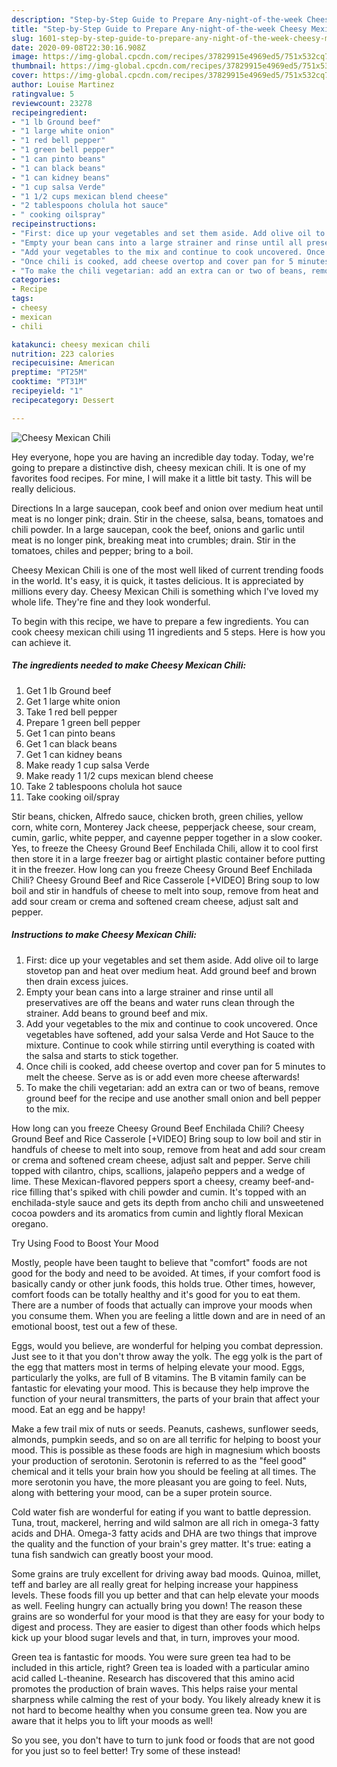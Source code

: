 ```yaml
---
description: "Step-by-Step Guide to Prepare Any-night-of-the-week Cheesy Mexican Chili"
title: "Step-by-Step Guide to Prepare Any-night-of-the-week Cheesy Mexican Chili"
slug: 1601-step-by-step-guide-to-prepare-any-night-of-the-week-cheesy-mexican-chili
date: 2020-09-08T22:30:16.908Z
image: https://img-global.cpcdn.com/recipes/37829915e4969ed5/751x532cq70/cheesy-mexican-chili-recipe-main-photo.jpg
thumbnail: https://img-global.cpcdn.com/recipes/37829915e4969ed5/751x532cq70/cheesy-mexican-chili-recipe-main-photo.jpg
cover: https://img-global.cpcdn.com/recipes/37829915e4969ed5/751x532cq70/cheesy-mexican-chili-recipe-main-photo.jpg
author: Louise Martinez
ratingvalue: 5
reviewcount: 23278
recipeingredient:
- "1 lb Ground beef"
- "1 large white onion"
- "1 red bell pepper"
- "1 green bell pepper"
- "1 can pinto beans"
- "1 can black beans"
- "1 can kidney beans"
- "1 cup salsa Verde"
- "1 1/2 cups mexican blend cheese"
- "2 tablespoons cholula hot sauce"
- " cooking oilspray"
recipeinstructions:
- "First: dice up your vegetables and set them aside. Add olive oil to large stovetop pan and heat over medium heat. Add ground beef and brown then drain excess juices."
- "Empty your bean cans into a large strainer and rinse until all preservatives are off the beans and water runs clean through the strainer. Add beans to ground beef and mix."
- "Add your vegetables to the mix and continue to cook uncovered. Once vegetables have softened, add your salsa Verde and Hot Sauce to the mixture. Continue to cook while stirring until everything is coated with the salsa and starts to stick together."
- "Once chili is cooked, add cheese overtop and cover pan for 5 minutes to melt the cheese. Serve as is or add even more cheese afterwards!"
- "To make the chili vegetarian: add an extra can or two of beans, remove ground beef for the recipe and use another small onion and bell pepper to the mix."
categories:
- Recipe
tags:
- cheesy
- mexican
- chili

katakunci: cheesy mexican chili 
nutrition: 223 calories
recipecuisine: American
preptime: "PT25M"
cooktime: "PT31M"
recipeyield: "1"
recipecategory: Dessert

---
```



![Cheesy Mexican Chili](https://img-global.cpcdn.com/recipes/37829915e4969ed5/751x532cq70/cheesy-mexican-chili-recipe-main-photo.jpg)

Hey everyone, hope you are having an incredible day today. Today, we're going to prepare a distinctive dish, cheesy mexican chili. It is one of my favorites food recipes. For mine, I will make it a little bit tasty. This will be really delicious.

Directions In a large saucepan, cook beef and onion over medium heat until meat is no longer pink; drain. Stir in the cheese, salsa, beans, tomatoes and chili powder. In a large saucepan, cook the beef, onions and garlic until meat is no longer pink, breaking meat into crumbles; drain. Stir in the tomatoes, chiles and pepper; bring to a boil.

Cheesy Mexican Chili is one of the most well liked of current trending foods in the world. It's easy, it is quick, it tastes delicious. It is appreciated by millions every day. Cheesy Mexican Chili is something which I've loved my whole life. They're fine and they look wonderful.


To begin with this recipe, we have to prepare a few ingredients. You can cook cheesy mexican chili using 11 ingredients and 5 steps. Here is how you can achieve it.

<!--inarticleads1-->

##### The ingredients needed to make Cheesy Mexican Chili:

1. Get 1 lb Ground beef
1. Get 1 large white onion
1. Take 1 red bell pepper
1. Prepare 1 green bell pepper
1. Get 1 can pinto beans
1. Get 1 can black beans
1. Get 1 can kidney beans
1. Make ready 1 cup salsa Verde
1. Make ready 1 1/2 cups mexican blend cheese
1. Take 2 tablespoons cholula hot sauce
1. Take  cooking oil/spray


Stir beans, chicken, Alfredo sauce, chicken broth, green chilies, yellow corn, white corn, Monterey Jack cheese, pepperjack cheese, sour cream, cumin, garlic, white pepper, and cayenne pepper together in a slow cooker. Yes, to freeze the Cheesy Ground Beef Enchilada Chili, allow it to cool first then store it in a large freezer bag or airtight plastic container before putting it in the freezer. How long can you freeze Cheesy Ground Beef Enchilada Chili? Cheesy Ground Beef and Rice Casserole [+VIDEO] Bring soup to low boil and stir in handfuls of cheese to melt into soup, remove from heat and add sour cream or crema and softened cream cheese, adjust salt and pepper. 

<!--inarticleads2-->

##### Instructions to make Cheesy Mexican Chili:

1. First: dice up your vegetables and set them aside. Add olive oil to large stovetop pan and heat over medium heat. Add ground beef and brown then drain excess juices.
1. Empty your bean cans into a large strainer and rinse until all preservatives are off the beans and water runs clean through the strainer. Add beans to ground beef and mix.
1. Add your vegetables to the mix and continue to cook uncovered. Once vegetables have softened, add your salsa Verde and Hot Sauce to the mixture. Continue to cook while stirring until everything is coated with the salsa and starts to stick together.
1. Once chili is cooked, add cheese overtop and cover pan for 5 minutes to melt the cheese. Serve as is or add even more cheese afterwards!
1. To make the chili vegetarian: add an extra can or two of beans, remove ground beef for the recipe and use another small onion and bell pepper to the mix.


How long can you freeze Cheesy Ground Beef Enchilada Chili? Cheesy Ground Beef and Rice Casserole [+VIDEO] Bring soup to low boil and stir in handfuls of cheese to melt into soup, remove from heat and add sour cream or crema and softened cream cheese, adjust salt and pepper. Serve chili topped with cilantro, chips, scallions, jalapeño peppers and a wedge of lime. These Mexican-flavored peppers sport a cheesy, creamy beef-and-rice filling that&#39;s spiked with chili powder and cumin. It&#39;s topped with an enchilada-style sauce and gets its depth from ancho chili and unsweetened cocoa powders and its aromatics from cumin and lightly floral Mexican oregano. 

Try Using Food to Boost Your Mood


Mostly, people have been taught to believe that "comfort" foods are not good for the body and need to be avoided. At times, if your comfort food is basically candy or other junk foods, this holds true. Other times, however, comfort foods can be totally healthy and it's good for you to eat them. There are a number of foods that actually can improve your moods when you consume them. When you are feeling a little down and are in need of an emotional boost, test out a few of these.

Eggs, would you believe, are wonderful for helping you combat depression. Just see to it that you don't throw away the yolk. The egg yolk is the part of the egg that matters most in terms of helping elevate your mood. Eggs, particularly the yolks, are full of B vitamins. The B vitamin family can be fantastic for elevating your mood. This is because they help improve the function of your neural transmitters, the parts of your brain that affect your mood. Eat an egg and be happy!

Make a few trail mix of nuts or seeds. Peanuts, cashews, sunflower seeds, almonds, pumpkin seeds, and so on are all terrific for helping to boost your mood. This is possible as these foods are high in magnesium which boosts your production of serotonin. Serotonin is referred to as the "feel good" chemical and it tells your brain how you should be feeling at all times. The more serotonin you have, the more pleasant you are going to feel. Nuts, along with bettering your mood, can be a super protein source.

Cold water fish are wonderful for eating if you want to battle depression. Tuna, trout, mackerel, herring and wild salmon are all rich in omega-3 fatty acids and DHA. Omega-3 fatty acids and DHA are two things that improve the quality and the function of your brain's grey matter. It's true: eating a tuna fish sandwich can greatly boost your mood. 

Some grains are truly excellent for driving away bad moods. Quinoa, millet, teff and barley are all really great for helping increase your happiness levels. These foods fill you up better and that can help elevate your moods as well. Feeling hungry can actually bring you down! The reason these grains are so wonderful for your mood is that they are easy for your body to digest and process. They are easier to digest than other foods which helps kick up your blood sugar levels and that, in turn, improves your mood.

Green tea is fantastic for moods. You were sure green tea had to be included in this article, right? Green tea is loaded with a particular amino acid called L-theanine. Research has discovered that this amino acid promotes the production of brain waves. This helps raise your mental sharpness while calming the rest of your body. You likely already knew it is not hard to become healthy when you consume green tea. Now you are aware that it helps you to lift your moods as well!

So you see, you don't have to turn to junk food or foods that are not good for you just so to feel better! Try some of these instead!

